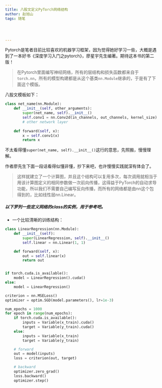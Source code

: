 ```yaml
---
title: 八股文定义PyTorch网络结构
author: 赵旭山
tags: 随笔




---
```


Pytorch是笔者目前比较喜欢的机器学习框架，因为觉得她好学习一些，大概是遇到了一本好书《深度学习入门之pytorch》，廖星宇先生编著。期待这本书的第二版！

> 在Pytorch里面编写神经网络，所有的层结构和损失函数都来自于`torch.nn`，所有的模型构建都是从这个基类`nn.Module`继承的，于是有了下面这个模版。

八股文模板如下：

```python
class net_name(nn.Module):
    def __init__(self, other_arguments):
        super(net_name, self).__init__()
        self.conv1 = nn.Conv2d(in_channels, out_channels, kernel_size)
        # other network layer
        
    def forward(self, x):
        x = self.conv1(x)
        return x
```

不太看得懂`super(net_name, self).__init__()`这行的意思，先照搬，慢慢理解。

作者廖先生下面一段话看得似懂非懂，抄下来吧，也许慢慢实践就深有体会了。

> 这样就建立了一个计算图，并且这个结构可以复用多次，每次调用就相当于用该计算图定义的相同参数做一次前向传播，这得益于PyTorch的自动求导功能，所以我们不需要自己编写反向传播，而所有的网络都是由nn这个包得到的，比如线性层nn.Linear。

##### 以下罗列一些定义网络的class的实例，用于参考吧。

* 一个比较清晰的训练结构：

```python
class LinearRegression(nn.Module):
    def __init__(self):
        super(LinearRegression, self).__init__()
        self.linear = nn.Linear(1, 1)

    def forward(self, x):
        out = self.linear(x)
        return out


if torch.cuda.is_available():
    model = LinearRegression().cuda()
else:
    model = LinearRegression()

criterion = nn.MSELoss()
optimizer = optim.SGD(model.parameters(), lr=1e-3)

num_epochs = 1000
for epoch in range(num_epochs):
    if torch.cuda.is_available():
        inputs = Variable(x_train).cuda()
        target = Variable(y_train).cuda()
    else:
        inputs = Variable(x_train)
        target = Variable(y_train)

    # forward
    out = model(inputs)
    loss = criterion(out, target)

    # backward
    optimizer.zero_grad()
    loss.backward()
    optimizer.step()
```


